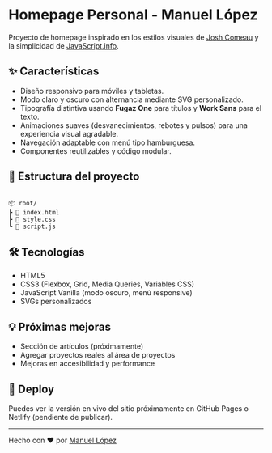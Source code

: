 # Homepage Personal - Manuel López

 Proyecto de homepage inspirado en los estilos visuales de [Josh Comeau](https://www.joshwcomeau.com/) y la simplicidad de [JavaScript.info](https://javascript.info/).

## ✨ Características

- Diseño responsivo para móviles y tabletas.
- Modo claro y oscuro con alternancia mediante SVG personalizado.
- Tipografía distintiva usando **Fugaz One** para títulos y **Work Sans** para el texto.
- Animaciones suaves (desvanecimientos, rebotes y pulsos) para una experiencia visual agradable.
- Navegación adaptable con menú tipo hamburguesa.
- Componentes reutilizables y código modular.

## 📁 Estructura del proyecto

```

📦 root/
┣ 📄 index.html
┣ 📄 style.css
┗ 📄 script.js

```

## 🛠️ Tecnologías

- HTML5
- CSS3 (Flexbox, Grid, Media Queries, Variables CSS)
- JavaScript Vanilla (modo oscuro, menú responsive)
- SVGs personalizados

## 💡 Próximas mejoras

- Sección de artículos (próximamente)
- Agregar proyectos reales al área de proyectos
- Mejoras en accesibilidad y performance

## 🚀 Deploy

Puedes ver la versión en vivo del sitio próximamente en GitHub Pages o Netlify (pendiente de publicar).

---

Hecho con ❤️ por [Manuel López](https://github.com/manulzvz)
